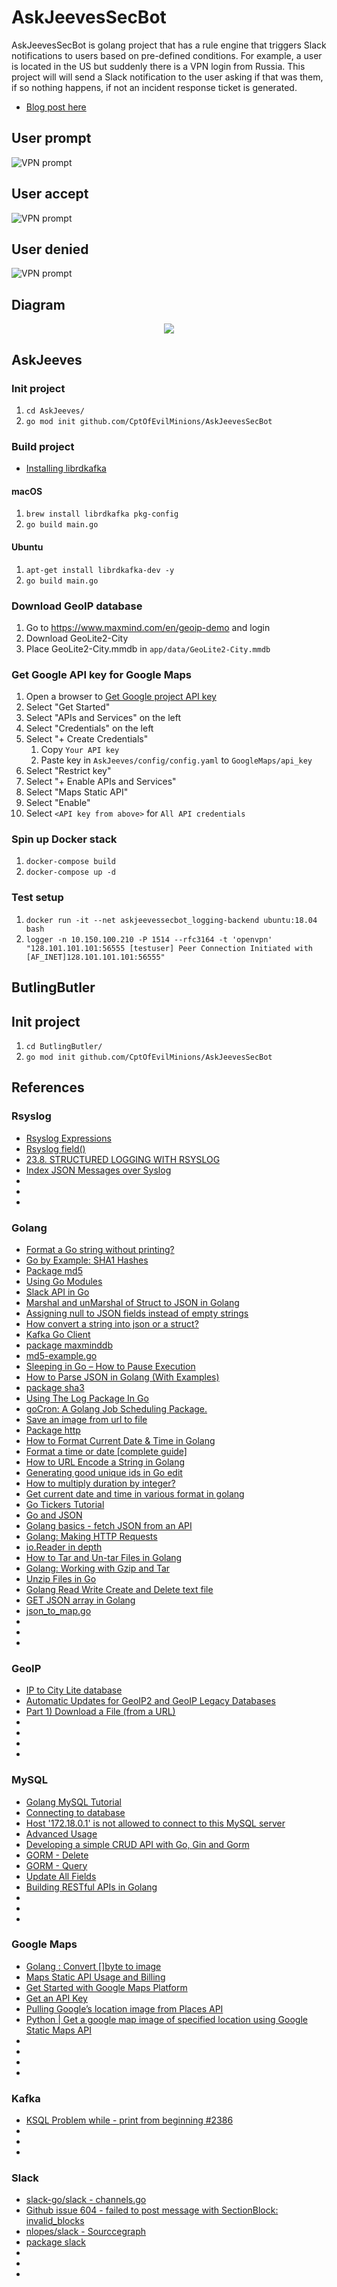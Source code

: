 # AskJeevesSecBot

AskJeevesSecBot is golang project that has a rule engine that triggers Slack notifications to users based on pre-defined conditions. For example, a user is located in the US but suddenly there is a VPN login from Russia. This project will will send a Slack notification to the user asking if that was them, if so nothing happens, if not an incident response ticket is generated.

* [Blog post here]()

## User prompt
![VPN prompt](.img/prompt.png)

## User accept
![VPN prompt](.img/legit.png)

## User denied
![VPN prompt](.img/unauthorized.png)


## Diagram
<p align="center">
  <img src=".img/diagram.png">
</p>

## AskJeeves
### Init project
1. `cd AskJeeves/`
1. `go mod init github.com/CptOfEvilMinions/AskJeevesSecBot`

### Build project
* [Installing librdkafka](https://github.com/confluentinc/confluent-kafka-go#getting-started)

#### macOS
1. `brew install librdkafka pkg-config`
1. `go build main.go`

#### Ubuntu
1. `apt-get install librdkafka-dev -y`
1. `go build main.go`

### Download GeoIP database
1. Go to https://www.maxmind.com/en/geoip-demo and login
1. Download GeoLite2-City
1. Place GeoLite2-City.mmdb in `app/data/GeoLite2-City.mmdb`

### Get Google API key for Google Maps
1. Open a browser to [Get Google project API key](https://developers.google.com/maps/gmp-get-started)
1. Select "Get Started"
1. Select "APIs and Services" on the left
1. Select "Credentials" on the left
1. Select "+ Create Credentials"
    1. Copy `Your API key`
    1. Paste key in `AskJeeves/config/config.yaml` to `GoogleMaps/api_key`
1. Select "Restrict key"
1. Select "+ Enable APIs and Services"
1. Select "Maps Static API"
1. Select "Enable"
1. Select `<API key from above>` for `All API credentials`


### Spin up Docker stack
1. `docker-compose build`
1. `docker-compose up -d`

### Test setup
1. `docker run -it --net askjeevessecbot_logging-backend ubuntu:18.04 bash`
1. `logger -n 10.150.100.210 -P 1514 --rfc3164 -t 'openvpn' "128.101.101.101:56555 [testuser] Peer Connection Initiated with [AF_INET]128.101.101.101:56555"`

## ButlingButler

## Init project
1. `cd ButlingButler/`
1. `go mod init github.com/CptOfEvilMinions/AskJeevesSecBot`

## References
### Rsyslog
* [Rsyslog Expressions](https://www.rsyslog.com/doc/v8-stable/rainerscript/expressions.html)
* [Rsyslog field()](https://www.rsyslog.com/doc/v8-stable/rainerscript/functions/rs-field.html)
* [23.8. STRUCTURED LOGGING WITH RSYSLOG](https://access.redhat.com/documentation/en-us/red_hat_enterprise_linux/7/html/system_administrators_guide/s1-structured_logging_with_rsyslog)
* [Index JSON Messages over Syslog](https://sematext.com/docs/logs/json-messages-over-syslog/)
* []()
* []()
* []()

### Golang
* [Format a Go string without printing?](https://stackoverflow.com/questions/11123865/format-a-go-string-without-printing)
* [Go by Example: SHA1 Hashes](https://gobyexample.com/sha1-hashes)
* [Package md5](https://golang.org/pkg/crypto/md5/)
* [Using Go Modules](https://blog.golang.org/using-go-modules)
* [Slack API in Go](https://github.com/slack-go/slack)
* [Marshal and unMarshal of Struct to JSON in Golang](https://www.restapiexample.com/golang-tutorial/marshal-and-unmarshal-of-struct-data-using-golang/)
* [Assigning null to JSON fields instead of empty strings](https://stackoverflow.com/questions/31048557/assigning-null-to-json-fields-instead-of-empty-strings)
* [How convert a string into json or a struct?](https://forum.golangbridge.org/t/how-convert-a-string-into-json-or-a-struct/3457)
* [Kafka Go Client](https://docs.confluent.io/current/clients/go.html)
* [package maxminddb](https://pkg.go.dev/github.com/oschwald/maxminddb-golang?tab=doc#example-Reader.Lookup-Interface)
* [md5-example.go](https://gist.github.com/sergiotapia/8263278)
* [Sleeping in Go – How to Pause Execution](https://golangcode.com/sleeping-with-go/)
* [How to Parse JSON in Golang (With Examples)](https://www.sohamkamani.com/blog/2017/10/18/parsing-json-in-golang/)
* [package sha3](https://pkg.go.dev/golang.org/x/crypto/sha3?tab=overview)
* [Using The Log Package In Go](https://www.ardanlabs.com/blog/2013/11/using-log-package-in-go.html)
* [goCron: A Golang Job Scheduling Package.](https://github.com/jasonlvhit/gocron)
* [Save an image from url to file](https://stackoverflow.com/questions/22417283/save-an-image-from-url-to-file)
* [Package http](https://golang.org/pkg/net/http/)
* [How to Format Current Date & Time in Golang](https://www.utekar.com/golang-current-date-time-format/)
* [Format a time or date [complete guide]](https://yourbasic.org/golang/format-parse-string-time-date-example/)
* [How to URL Encode a String in Golang](https://www.urlencoder.io/golang/)
* [Generating good unique ids in Go edit](https://blog.kowalczyk.info/article/JyRZ/generating-good-unique-ids-in-go.html)
* [How to multiply duration by integer?](https://stackoverflow.com/questions/17573190/how-to-multiply-duration-by-integer)
* [Get current date and time in various format in golang](https://www.golangprograms.com/get-current-date-and-time-in-various-format-in-golang.html)
* [Go Tickers Tutorial](https://tutorialedge.net/golang/go-ticker-tutorial/)
* [Go and JSON](https://eager.io/blog/go-and-json/)
* [Golang basics - fetch JSON from an API](https://blog.alexellis.io/golang-json-api-client/)
* [Golang: Making HTTP Requests](http://polyglot.ninja/golang-making-http-requests/)
* [io.Reader in depth](https://medium.com/@matryer/golang-advent-calendar-day-seventeen-io-reader-in-depth-6f744bb4320b)
* [How to Tar and Un-tar Files in Golang](https://medium.com/@skdomino/taring-untaring-files-in-go-6b07cf56bc07)
* [Golang: Working with Gzip and Tar](http://blog.ralch.com/tutorial/golang-working-with-tar-and-gzip/)
* [Unzip Files in Go](https://golangcode.com/unzip-files-in-go/)
* [Golang Read Write Create and Delete text file](https://www.golangprograms.com/golang-read-write-create-and-delete-text-file.html)
* [GET JSON array in Golang](https://gist.github.com/montanaflynn/b390b1212dada5864d9b)
* [json_to_map.go](https://gist.github.com/cuixin/f10cea0f8639454acdfbc0c9cdced764)
* []()
* []()
* []()


### GeoIP
* [IP to City Lite database](https://db-ip.com/db/download/ip-to-city-lite)
* [Automatic Updates for GeoIP2 and GeoIP Legacy Databases](https://dev.maxmind.com/geoip/geoipupdate/)
* [Part 1) Download a File (from a URL)](https://golangcode.com/download-a-file-from-a-url/)
* []()
* []()
* []()
* []()

### MySQL 
* [Golang MySQL Tutorial](https://tutorialedge.net/golang/golang-mysql-tutorial/)
* [Connecting to database](http://gorm.io/docs/connecting_to_the_database.html)
* [Host '172.18.0.1' is not allowed to connect to this MySQL server](https://github.com/docker-library/mysql/issues/275)
* [Advanced Usage](http://jinzhu.me/gorm/advanced.html#compose-primary-key)
* [Developing a simple CRUD API with Go, Gin and Gorm](https://medium.com/@cgrant/developing-a-simple-crud-api-with-go-gin-and-gorm-df87d98e6ed1)
* [GORM - Delete](http://gorm.io/docs/delete.html)
* [GORM - Query](http://gorm.io/docs/query.html)
* [Update All Fields](https://jinzhu.me/gorm/crud.html#query)
* [Building RESTful APIs in Golang](https://martinheinz.dev/blog/8)
* []()
* []()
* []()

### Google Maps
* [Golang : Convert []byte to image](https://www.socketloop.com/tutorials/golang-convert-byte-to-image)
* [Maps Static API Usage and Billing](https://developers.google.com/maps/documentation/maps-static/usage-and-billing?hl=en_US)
* [Get Started with Google Maps Platform](https://developers.google.com/maps/gmp-get-started)
* [Get an API Key](https://developers.google.com/places/web-service/get-api-key)
* [Pulling Google’s location image from Places API](https://forum.bubble.io/t/pulling-googles-location-image-from-places-api/1549)
* [Python | Get a google map image of specified location using Google Static Maps API](https://tutorialspoint.dev/language/python/python-get-google-map-image-specified-location-using-google-static-maps-api)
* []()
* []()
* []()
* []()

### Kafka
* [KSQL Problem while - print <topic> from beginning #2386](https://github.com/confluentinc/ksql/issues/2386)
* []()
* []()
* []()

### Slack
* [slack-go/slack - channels.go](https://github.com/slack-go/slack/blob/master/channels.go)
* [Github issue 604 - failed to post message with SectionBlock: invalid_blocks](https://github.com/slack-go/slack/issues/603)
* [nlopes/slack - Sourccegraph](https://sourcegraph.com/github.com/nlopes/slack@7c3a24ccf8f5053022381bde95e29cf882700285/-/blob/block.go#L61)
* [package slack](https://pkg.go.dev/github.com/slack-go/slack?tab=doc#AttachmentAction)
* []()
* []()
* []()
